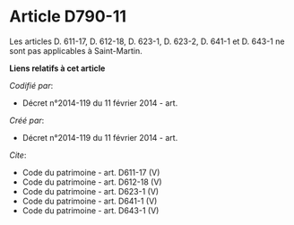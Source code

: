 # Article D790-11

Les articles D. 611-17, D. 612-18, D. 623-1, D. 623-2, D. 641-1 et D. 643-1 ne sont pas applicables à Saint-Martin.

**Liens relatifs à cet article**

_Codifié par_:

  - Décret n°2014-119 du 11 février 2014 - art.

_Créé par_:

  - Décret n°2014-119 du 11 février 2014 - art.

_Cite_:

  - Code du patrimoine - art. D611-17 (V)
  - Code du patrimoine - art. D612-18 (V)
  - Code du patrimoine - art. D623-1 (V)
  - Code du patrimoine - art. D641-1 (V)
  - Code du patrimoine - art. D643-1 (V)
